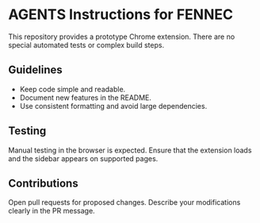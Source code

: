 # AGENTS Instructions for FENNEC

This repository provides a prototype Chrome extension. There are no special automated tests or complex build steps.

## Guidelines
- Keep code simple and readable.
- Document new features in the README.
- Use consistent formatting and avoid large dependencies.

## Testing
Manual testing in the browser is expected. Ensure that the extension loads and the sidebar appears on supported pages.

## Contributions
Open pull requests for proposed changes. Describe your modifications clearly in the PR message.

